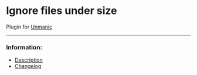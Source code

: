 # Ignore files under size
Plugin for [Unmanic](https://github.com/Unmanic)

---

### Information:

- [Description](description.md)
- [Changelog](changelog.md)
